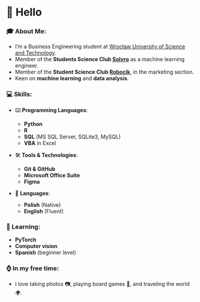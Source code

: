 # 👋 Hello

### 🎓 About Me:
- I’m a Business Engineering student at [Wrocław University of Science and Technology](https://www.pwr.edu.pl/).
- Member of the **Students Science Club [Solvro](https://solvro.pwr.edu.pl/)** as a machine learning engineer.
- Member of the **Student Science Club [Robocik](https://robocik.pwr.edu.pl/)**, in the marketing section.
- Keen on **machine learning** and **data analysis**.

### 💻 Skills:
- ⌨️ **Programming Languages**:
  - **Python**
  - **R**
  - **SQL** (MS SQL Server, SQLite3, MySQL)
  - **VBA** in Excel
  
- 🛠️ **Tools & Technologies**:
  - **Git & GitHub**
  - **Microsoft Office Suite**
  - **Figma**
  
- 📣 **Languages**:
  - **Polish** (Native)
  - **English** (Fluent)

### 🌱 Learning:
- **PyTorch**
- **Computer vision**
- **Spanish** (beginner level)

### ⌚ In my free time:
- I love taking photos 📷, playing board games 🎲, and traveling the world 🌍.
